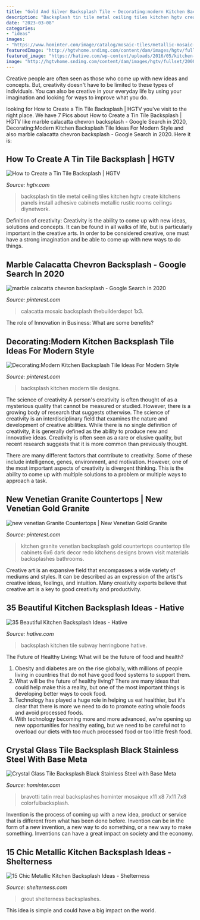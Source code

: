 ```yaml
---
title: "Gold And Silver Backsplash Tile ~ Decorating:modern Kitchen Backsplash Tile Ideas For Modern Style"
description: "Backsplash tin tile metal ceiling tiles kitchen hgtv create kitchens panels install adhesive cabinets metallic rustic rooms ceilings diynetwork"
date: "2023-03-08"
categories:
- "ideas"
images:
- "https://www.hominter.com/image/catalog/mosaic-tiles/metallic-mosaic-tile-design-KL785-1.jpg"
featuredImage: "http://hgtvhome.sndimg.com/content/dam/images/hgtv/fullset/2008/7/17/4/tin_tile_backsplash_kitchenrk_1.jpg.rend.hgtvcom.616.462.suffix/1400943899454.jpeg"
featured_image: "https://hative.com/wp-content/uploads/2016/05/kitchen-backsplash-ideas/19-kitchen-backsplash-ideas.jpg"
image: "http://hgtvhome.sndimg.com/content/dam/images/hgtv/fullset/2008/7/17/4/tin_tile_backsplash_kitchenrk_1.jpg.rend.hgtvcom.616.462.suffix/1400943899454.jpeg"
---
```



Creative people are often seen as those who come up with new ideas and concepts. But, creativity doesn't have to be limited to these types of individuals. You can also be creative in your everyday life by using your imagination and looking for ways to improve what you do.

	

		
looking for How to Create a Tin Tile Backsplash | HGTV you've visit to the right place. We have 7 Pics about How to Create a Tin Tile Backsplash | HGTV like marble calacatta chevron backsplash - Google Search in 2020, Decorating:Modern Kitchen Backsplash Tile Ideas For Modern Style and also marble calacatta chevron backsplash - Google Search in 2020. Here it is:
		
    
## How To Create A Tin Tile Backsplash | HGTV

<img loading=lazy src="http://hgtvhome.sndimg.com/content/dam/images/hgtv/fullset/2008/7/17/4/tin_tile_backsplash_kitchenrk_1.jpg.rend.hgtvcom.616.462.suffix/1400943899454.jpeg" onerror="this.onerror=null;this.src='https://tse3.mm.bing.net/th?id=OIP.RmaTlDqzux_GVUPOaGzw7QHaFj&amp;pid=15.1';" alt="How to Create a Tin Tile Backsplash | HGTV">

_Source: hgtv.com_

>backsplash tin tile metal ceiling tiles kitchen hgtv create kitchens panels install adhesive cabinets metallic rustic rooms ceilings diynetwork. 

	

Definition of creativity:
Creativity is the ability to come up with new ideas, solutions and concepts. It can be found in all walks of life, but is particularly important in the creative arts. In order to be considered creative, one must have a strong imagination and be able to come up with new ways to do things.

    
## Marble Calacatta Chevron Backsplash - Google Search In 2020

<img loading=lazy src="https://i.pinimg.com/736x/d6/5a/ee/d65aeef826ef6119ff52eac468eb3f3c.jpg" onerror="this.onerror=null;this.src='https://tse4.mm.bing.net/th?id=OIP.z1IYqDgm5H3QtNWz0_Ft0gHaGd&amp;pid=15.1';" alt="marble calacatta chevron backsplash - Google Search in 2020">

_Source: pinterest.com_

>calacatta mosaic backsplash thebuilderdepot 1x3. 

	

The role of Innovation in Business: What are some benefits?
 

    
## Decorating:Modern Kitchen Backsplash Tile Ideas For Modern Style

<img loading=lazy src="https://i.pinimg.com/736x/53/1b/d7/531bd78f526639f4210b105bbec9af92--blue-backsplash-backsplash-ideas.jpg" onerror="this.onerror=null;this.src='https://tse2.mm.bing.net/th?id=OIP.hm8dE0bDZChvIslPU4ynigHaKK&amp;pid=15.1';" alt="Decorating:Modern Kitchen Backsplash Tile Ideas For Modern Style">

_Source: pinterest.com_

>backsplash kitchen modern tile designs. 

	

The science of creativity
A person's creativity is often thought of as a mysterious quality that cannot be measured or studied. However, there is a growing body of research that suggests otherwise. The science of creativity is an interdisciplinary field that examines the nature and development of creative abilities.
While there is no single definition of creativity, it is generally defined as the ability to produce new and innovative ideas. Creativity is often seen as a rare or elusive quality, but recent research suggests that it is more common than previously thought.

There are many different factors that contribute to creativity. Some of these include intelligence, genes, environment, and motivation. However, one of the most important aspects of creativity is divergent thinking. This is the ability to come up with multiple solutions to a problem or multiple ways to approach a task.

    
## New Venetian Granite Countertops | New Venetian Gold Granite

<img loading=lazy src="https://i.pinimg.com/736x/85/32/c1/8532c14d51b6865407140525d9f2feaa--backsplash-ideas-kitchen-backsplash.jpg" onerror="this.onerror=null;this.src='https://tse2.mm.bing.net/th?id=OIP.3V4Z9WVFZXYsf8r5mnM7iAHaFj&amp;pid=15.1';" alt="new venetian Granite Countertops | New Venetian Gold Granite">

_Source: pinterest.com_

>kitchen granite venetian backsplash gold countertops countertop tile cabinets 6x6 dark decor redo kitchens designs brown visit materials backsplashes bathrooms. 

	

Creative art is an expansive field that encompasses a wide variety of mediums and styles. It can be described as an expression of the artist's creative ideas, feelings, and intuition. Many creativity experts believe that creative art is a key to good creativity and productivity.

    
## 35 Beautiful Kitchen Backsplash Ideas - Hative

<img loading=lazy src="https://hative.com/wp-content/uploads/2016/05/kitchen-backsplash-ideas/19-kitchen-backsplash-ideas.jpg" onerror="this.onerror=null;this.src='https://tse2.mm.bing.net/th?id=OIP.dHvoJfrFUwfXTG5zcz099gHaLD&amp;pid=15.1';" alt="35 Beautiful Kitchen Backsplash Ideas - Hative">

_Source: hative.com_

>backsplash kitchen tile subway herringbone hative. 

	

The Future of Healthy Living: What will be the future of food and health?
1. Obesity and diabetes are on the rise globally, with millions of people living in countries that do not have good food systems to support them. 
2. What will be the future of healthy living? There are many ideas that could help make this a reality, but one of the most important things is developing better ways to cook food. 
3. Technology has played a huge role in helping us eat healthier, but it's clear that there is more we need to do to promote eating whole foods and avoid processed foods. 
4. With technology becoming more and more advanced, we're opening up new opportunities for healthy eating, but we need to be careful not to overload our diets with too much processed food or too little fresh food.

    
## Crystal Glass Tile Backsplash Black Stainless Steel With Base Meta

<img loading=lazy src="https://www.hominter.com/image/catalog/mosaic-tiles/metallic-mosaic-tile-design-KL785-1.jpg" onerror="this.onerror=null;this.src='https://tse4.mm.bing.net/th?id=OIP.GwU9DszSDn4uQqS6LsMbDQHaHa&amp;pid=15.1';" alt="Crystal Glass Tile Backsplash Black Stainless Steel with Base Meta">

_Source: hominter.com_

>bravotti tatin rreal backsplashes hominter mosaique x11 x8 7x11 7x8 colorfulbacksplash. 

	

Invention is the process of coming up with a new idea, product or service that is different from what has been done before. Invention can be in the form of a new invention, a new way to do something, or a new way to make something. Inventions can have a great impact on society and the economy.

    
## 15 Chic Metallic Kitchen Backsplash Ideas - Shelterness

<img loading=lazy src="https://i.shelterness.com/2017/08/08-copper-tiles-with-white-grout-echo-with-the-copper-drawer-handles.jpg" onerror="this.onerror=null;this.src='https://tse4.mm.bing.net/th?id=OIP.TWDyB-VUyI1_r5ImDo1zkAHaLH&amp;pid=15.1';" alt="15 Chic Metallic Kitchen Backsplash Ideas - Shelterness">

_Source: shelterness.com_

>grout shelterness backsplashes. 

	

This idea is simple and could have a big impact on the world.

